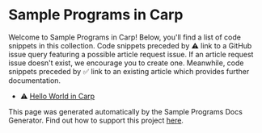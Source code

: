 # Sample Programs in Carp

Welcome to Sample Programs in Carp! Below, you'll find a list of code snippets in this collection. 
    Code snippets preceded by :warning: link to a GitHub 
    issue query featuring a possible article request issue. If an article request issue 
    doesn't exist, we encourage you to create one. Meanwhile, code snippets preceded 
    by :white_check_mark: link to an existing article which provides further documentation.
    

- :warning: [Hello World in Carp](https://github.com//TheRenegadeCoder/sample-programs-website/issues?utf8=%E2%9C%93&q=is%3Aissue+is%3Aopen+hello+world+carp)

This page was generated automatically by the Sample Programs Docs Generator. 
    Find out how to support this project [here](https://github.com/TheRenegadeCoder/sample-programs-docs-generator).